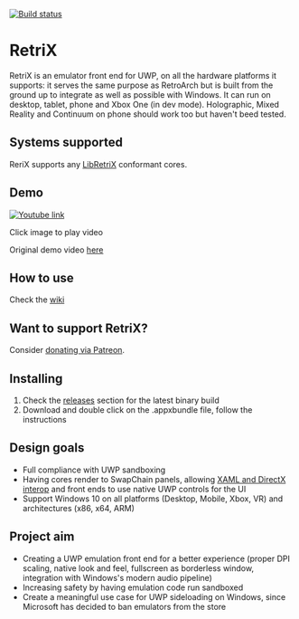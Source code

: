 [![Build status](https://ci.appveyor.com/api/projects/status/dx4l9e29md9v4i8h/branch/master?svg=true)](https://ci.appveyor.com/project/Aftnet/retrix/branch/master)

# RetriX

RetriX is an emulator front end for UWP, on all the hardware platforms it supports: it serves the same purpose as RetroArch but is built from the ground up to integrate as well as possible with Windows.
It can run on desktop, tablet, phone and Xbox One (in dev mode). Holographic, Mixed Reality and Continuum on phone should work too but haven't beed tested.

## Systems supported

ReriX supports any [LibRetriX](https://gitlab.com/aftnet/LibRetriX) conformant cores.

## Demo

[![Youtube link](https://img.youtube.com/vi/212kBK0IB1w/0.jpg)](https://youtu.be/212kBK0IB1w)

Click image to play video

Original demo video [here](https://youtu.be/1mzS54HhcEM)

## How to use

Check the [wiki](https://github.com/Aftnet/RetriX/wiki)

## Want to support RetriX?

Consider [donating via Patreon](https://www.patreon.com/aftnet).

## Installing

1. Check the [releases](https://github.com/Aftnet/RetriX/releases) section for the latest binary build
2. Download and double click on the .appxbundle file, follow the instructions

## Design goals

- Full compliance with UWP sandboxing
- Having cores render to SwapChain panels, allowing [XAML and DirectX interop](https://docs.microsoft.com/en-us/windows/uwp/gaming/directx-and-xaml-interop) and front ends to use native UWP controls for the UI
- Support Windows 10 on all platforms (Desktop, Mobile, Xbox, VR) and architectures (x86, x64, ARM)

## Project aim

- Creating a UWP emulation front end for a better experience (proper DPI scaling, native look and feel, fullscreen as borderless window, integration with Windows's modern audio pipeline)
- Increasing safety by having emulation code run sandboxed
- Create a meaningful use case for UWP sideloading on Windows, since Microsoft has decided to ban emulators from the store